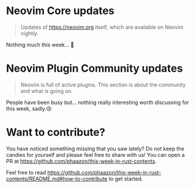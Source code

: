 # Neovim Core updates

> Updates of https://neovim.org itself, which are available on Neovim nightly.

Nothing much this week… 🤷

# Neovim Plugin Community updates

> Neovim is full of active plugins. This section is about the community and what is going on.

People have been busy but… nothing really interesting worth discussing for this week, sadly.😢

# Want to contribute?

You have noticed something missing that you saw lately? Do not keep the candies for yourself and please feel free to
share with us! You can open a PR at https://github.com/phaazon/this-week-in-rust-contents.

Feel free to read https://github.com/phaazon/this-week-in-rust-contents/README.md#how-to-contribute to get started.
